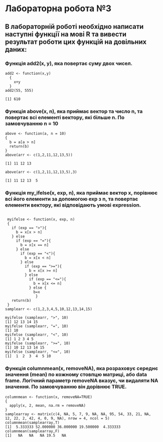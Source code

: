 # Лабораторна робота №3
## В лабораторній роботі необхідно написати наступні функції на мові R та вивести результат роботи цих функцій на довільних даних:
### Функція add2(x, y), яка повертає суму двох чисел.
```
add2 <- function(x,y)
  {
    x+y 
  }
add2(55, 555)

[1] 610
```
### Функція above(x, n), яка приймає вектор та число n, та повертає всі елементі вектору, які більше n. По замовчуванню n = 10
```
above <- function(a, n = 10)
{
  b = a[a > n]
  return(b)
}
above(arr <- c(1,2,11,12,13,5))

[1] 11 12 13

above(arr <- c(1,2,11,12,13,5),3)

[1] 11 12 13  5
```
### Функція my_ifelse(x, exp, n), яка приймає вектор x, порівнює всі його елементи за допомогою exp з n, та повертає елементи вектору, які відповідають умові expression.
```

 myifelse <- function(x, exp, n)
 {
   if (exp == ">"){
     b = x[x > n]
   } else
     if (exp == "="){
       b = x[x == n]
     } else
       if (exp == "<"){
         b = x[x < n]
       } else
         if (exp == ">="){
           b = x[x >= n]
         } else
           if (exp == "<="){
             b = x[x <= n]
           } else {
             b=x
              }
   return(b)
 }
samplearr <- c(1,2,3,4,5,10,12,13,14,15)
 
myifelse (samplearr, ">", 10)
[1] 12 13 14 15
myifelse (samplearr, "=", 10)
[1] 10
myifelse (samplearr, "<", 10)
[1] 1 2 3 4 5
myifelse (samplearr, ">=", 10)
[1] 10 12 13 14 15
myifelse (samplearr, "<=", 10)
[1]  1  2  3  4  5 10
```
### Функція columnmean(x, removeNA), яка розраховує середнє значення (mean) по кожному стовпцю матриці, або data frame. Логічний параметр removeNA вказує, чи видаляти NA значення. По замовчуванню він дорівнює TRUE.
```
columnmean <- function(x, removeNA=TRUE)
{
  apply(x, 2, mean, na.rm = removeNA)
}
samplearray <- matrix(c(4, NA, 5, 7, 9, NA, NA, 95, 54, 33, 21, NA, 12, 22, 2, 42, 4, 0, 9, NA), nrow = 4, ncol = 5)
columnmean(samplearray,T)
[1]  5.333333 52.000000 36.000000 19.500000  4.333333
columnmean(samplearray,F)
[1]   NA   NA   NA 19.5   NA
```
